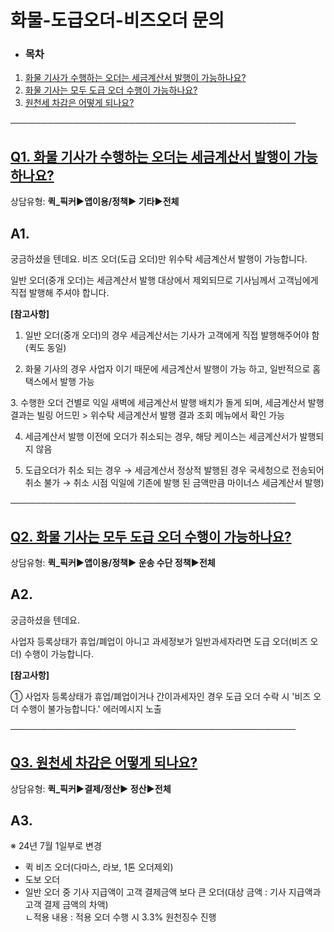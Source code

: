 # 화물-도급오더-비즈오더 문의

* ### **목차**

1. [화물 기사가 수행하는 오더는 세금계산서 발행이 가능하나요?](#01HRXDX3YD1HHDJMZM9BGB0JQJ)
2. [화물 기사는 모두 도급 오더 수행이 가능하나요?](#01HRXEC2P1VF6ACVD160VEM5CC)
3. [원천세 차감은 어떻게 되나요?](#01HRXF0RE7MFYSKNT37BV9NAWC)

──────────────────────────────────────────────

[**Q1. 화물 기사가 수행하는 오더는 세금계산서 발행이 가능하나요?**](#h_01JB13M5QBYK7000A5DH44RQQP)
-------------------------------------------------------------------------

상담유형: **퀵\_픽커▶앱이용/정책▶ 기타▶전체**

**A1.**
-------

궁금하셨을 텐데요. 비즈 오더(도급 오더)만 위수탁 세금계산서 발행이 가능합니다.

일반 오더(중개 오더)는 세금계산서 발행 대상에서 제외되므로 기사님께서 고객님에게 직접 발행해 주셔야 합니다.

**[참고사항]**

1. 일반 오더(중개 오더)의 경우 세금계산서는 기사가 고객에게 직접 발행해주어야 함(퀵도 동일)

2. 화물 기사의 경우 사업자 이기 때문에 세금계산서 발행이 가능 하고, 일반적으로 홈택스에서 발행 가능

3. 수행한 오더 건별로 익일 새벽에 세금계산서 발행 배치가 돌게 되며, 세금계산서 발행 결과는 빌링 어드민 > 위수탁 세금계산서 발행 결과 조회 메뉴에서 확인 가능

4. 세금계산서 발행 이전에 오더가 취소되는 경우, 해당 케이스는 세금계산서가 발행되지 않음

5. 도급오더가 취소 되는 경우 → 세금계산서 정상적 발행된 경우 국세청으로 전송되어 취소 불가 → 취소 시점 익일에 기존에 발행 된 금액만큼 마이너스 세금계산서 발행)

──────────────────────────────────────────────

[**Q2. 화물 기사는 모두 도급 오더 수행이 가능하나요?**](#h_01JB13M5QBYK7000A5DH44RQQP)
-------------------------------------------------------------------

상담유형: **퀵\_픽커▶앱이용/정책▶ 운송 수단 정책▶전체**

**A2.**
-------

궁금하셨을 텐데요.

사업자 등록상태가 휴업/폐업이 아니고 과세정보가 일반과세자라면 도급 오더(비즈 오더) 수행이 가능합니다.

**[참고사항]**

① 사업자 등록상태가 휴업/폐업이거나 간이과세자인 경우 도급 오더 수락 시 '비즈 오더 수행이 불가능합니다.' 에러메시지 노출

──────────────────────────────────────────────

[**Q3. 원천세 차감은 어떻게 되나요?**](#h_01JB13M5QBYK7000A5DH44RQQP)
---------------------------------------------------------

상담유형: **퀵\_픽커▶결제/정산▶ 정산▶전체**

**A3.**
-------

※ 24년 7월 1일부로 변경

- 퀵 비즈 오더(다마스, 라보, 1톤 오더제외)  
- 도보 오더  
- 일반 오더 중 기사 지급액이 고객 결제금액 보다 큰 오더(대상 금액 : 기사 지급액과 고객 결제 금액의 차액)  
ㄴ적용 내용 : 적용 오더 수행 시 3.3% 원천징수 진행